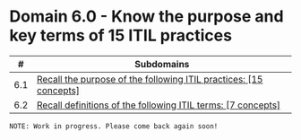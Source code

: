 # Domain 6.0 - Know the purpose and key terms of 15 ITIL practices

| # | Subdomains   | 
|---|---|
|6.1 | [Recall the purpose of the following ITIL practices: [15 concepts]](https://github.com/erich-tech/ITIL_Notes/tree/main/Domain_6#readme) |
|6.2 | [Recall definitions of the following ITIL terms: [7 concepts]](https://github.com/erich-tech/ITIL_Notes/tree/main/Domain_6#readme) |


```
NOTE: Work in progress. Please come back again soon! 
```
